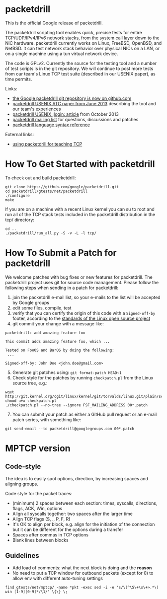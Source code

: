 # packetdrill
This is the official Google release of packetdrill.

The packetdrill scripting tool enables quick, precise tests for entire TCP/UDP/IPv4/IPv6 network stacks, from the system call layer down to the NIC hardware. packetdrill currently works on Linux, FreeBSD, OpenBSD, and NetBSD. It can test network stack behavior over physical NICs on a LAN, or on a single machine using a tun virtual network device.

The code is GPLv2. Currently the source for the testing tool and a number of test scripts is in the git repository. We will continue to post more tests from our team's Linux TCP test suite (described in our USENIX paper), as time permits.

Links:
* [the Google packetdrill git repository is now on github.com](https://github.com/google/packetdrill)
* [packetdrill USENIX ATC paper from June 2013](http://research.google.com/pubs/pub41316.html) describing the tool and our team's experiences
* [packetdrill USENIX ;login: article](http://research.google.com/pubs/pub41848.html) from October 2013
* [packetdrill mailing list](https://groups.google.com/forum/#!forum/packetdrill) for questions, discussions and patches
* [packetdrill language syntax reference](https://github.com/google/packetdrill/blob/master/syntax.md)

External links:
* [using packetdrill for teaching TCP](http://beta.computer-networking.info/syllabus/default/exercises/tcp-2.html)

# How To Get Started with packetdrill

To check out and build packetdrill:

```
git clone https://github.com/google/packetdrill.git
cd packetdrill/gtests/net/packetdrill
./configure
make
```

If you are on a machine with a recent Linux kernel you can su to root and
run all of the TCP stack tests included in the packetdrill distribution
in the tcp/ directory:

```
cd ..
./packetdrill/run_all.py -S -v -L -l tcp/
```

# How To Submit a Patch for packetdrill

We welcome patches with bug fixes or new features for packetdrill. The packetdrill project uses git for source code management. Please follow the following steps when sending in a patch for packetdrill:

1. join the packetdrill e-mail list, so your e-mails to the list will be accepted by Google groups
2. edit some files, compile, test
3. verify that you can certify the origin of this code with a `Signed-off-by` footer, according to the [standards of the Linux open source project](https://www.kernel.org/doc/html/v4.17/process/submitting-patches.html#developer-s-certificate-of-origin-1-1)
4. git commit your change with a message like:
 
 ```
packetdrill: add amazing feature foo

This commit adds amazing feature foo, which ...

Tested on FooOS and BarOS by doing the following:
  ...

Signed-off-by: John Doe <john.doe@gmail.com>
```

5. Generate git patches using: `git format-patch HEAD~1`
6. Check style for the patches by running `checkpatch.pl` from the Linux source tree, e.g.:
```
wget http://git.kernel.org/cgit/linux/kernel/git/torvalds/linux.git/plain/scripts/checkpatch.pl
chmod u+x checkpatch.pl
./checkpatch.pl --no-tree --ignore FSF_MAILING_ADDRESS 00*.patch
```
7. You can submit your patch as either a GitHub pull request or an e-mail patch series, with something like:
```
git send-email --to packetdrill@googlegroups.com 00*.patch
```

# MPTCP version

## Code-style

The idea is to easily spot options, direction, by increasing spaces and aligning groups.

Code style for the packet traces:
* (minimum) 2 spaces between each section: times, syscalls, directions, flags, ACK, Win, options
* Align all syscalls together: two spaces after the larger time
* Align TCP flags (S, ., P, F, R)
* It's OK to align per block, e.g. align for the initiation of the connection but it can be different for the options during a transfer
* Spaces after commas in TCP options
* Blank lines between blocks

## Guidelines

* Add load of comments: what the next block is doing and the **reason**
* No need to put a TCP window for outbound packets (except for 0) to allow env with different auto-tuning settings
```
find gtests/net/mptcp/ -name *pkt -exec sed -i -e 's/\(^\S\+\s\+>.*\) win [1-9][0-9]*/\1/' \{\} \;
```
